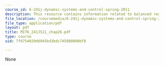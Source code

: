 ```yaml
---
course_id: 6-241j-dynamic-systems-and-control-spring-2011
description: This resource contains information related to balanced realization.
file_location: /coursemedia/6-241j-dynamic-systems-and-control-spring-2011/7f6754029d6945bd3bdc745080890bf8_MIT6_241JS11_chap26.pdf
file_type: application/pdf
layout: pdf
title: MIT6_241JS11_chap26.pdf
type: course
uid: 7f6754029d6945bd3bdc745080890bf8

---
```

None